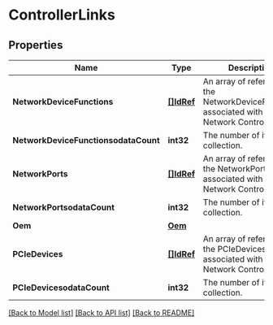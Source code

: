 # ControllerLinks

## Properties
Name | Type | Description | Notes
------------ | ------------- | ------------- | -------------
**NetworkDeviceFunctions** | [**[]IdRef**](idRef.md) | An array of references to the NetworkDeviceFunctions associated with this Network Controller. | [optional] 
**NetworkDeviceFunctionsodataCount** | **int32** | The number of items in a collection. | [optional] 
**NetworkPorts** | [**[]IdRef**](idRef.md) | An array of references to the NetworkPorts associated with this Network Controller. | [optional] 
**NetworkPortsodataCount** | **int32** | The number of items in a collection. | [optional] 
**Oem** | [**Oem**](Oem.md) |  | [optional] 
**PCIeDevices** | [**[]IdRef**](idRef.md) | An array of references to the PCIeDevices associated with this Network Controller. | [optional] 
**PCIeDevicesodataCount** | **int32** | The number of items in a collection. | [optional] 

[[Back to Model list]](../README.md#documentation-for-models) [[Back to API list]](../README.md#documentation-for-api-endpoints) [[Back to README]](../README.md)



